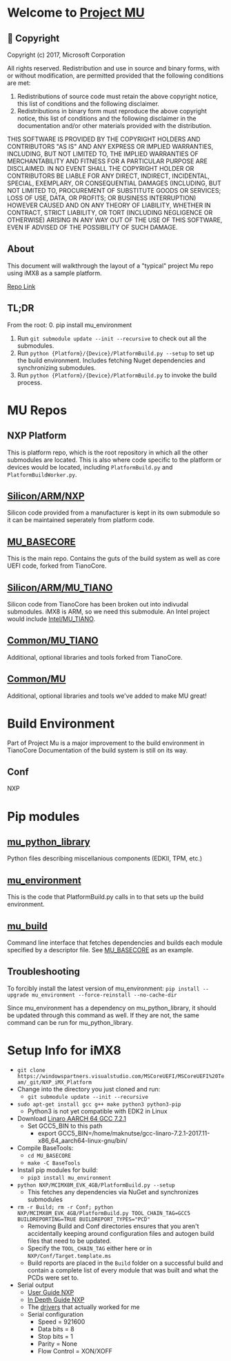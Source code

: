 # Welcome to [Project MU](https://microsoft.github.io/mu/)

## &#x1F539; Copyright
Copyright (c) 2017, Microsoft Corporation

All rights reserved. Redistribution and use in source and binary forms, with or without modification, are permitted provided that the following conditions are met:
1. Redistributions of source code must retain the above copyright notice, this list of conditions and the following disclaimer.
2. Redistributions in binary form must reproduce the above copyright notice, this list of conditions and the following disclaimer in the documentation and/or other materials provided with the distribution.

THIS SOFTWARE IS PROVIDED BY THE COPYRIGHT HOLDERS AND CONTRIBUTORS "AS IS" AND ANY EXPRESS OR IMPLIED WARRANTIES, INCLUDING, BUT NOT LIMITED TO, THE IMPLIED WARRANTIES OF MERCHANTABILITY AND FITNESS FOR A PARTICULAR PURPOSE ARE DISCLAIMED. IN NO EVENT SHALL THE COPYRIGHT HOLDER OR CONTRIBUTORS BE LIABLE FOR ANY DIRECT, INDIRECT, INCIDENTAL, SPECIAL, EXEMPLARY, OR CONSEQUENTIAL DAMAGES (INCLUDING, BUT NOT LIMITED TO, PROCUREMENT OF SUBSTITUTE GOODS OR SERVICES; LOSS OF USE, DATA, OR PROFITS; OR BUSINESS INTERRUPTION) HOWEVER CAUSED AND ON ANY THEORY OF LIABILITY, WHETHER IN CONTRACT, STRICT LIABILITY, OR TORT (INCLUDING NEGLIGENCE OR OTHERWISE) ARISING IN ANY WAY OUT OF THE USE OF THIS SOFTWARE, EVEN IF ADVISED OF THE POSSIBILITY OF SUCH DAMAGE.

## About

This document will walkthrough the layout of a "typical" project Mu repo using iMX8 as a sample platform.

[Repo Link](https://github.com/microsoft/mu)

## TL;DR

From the root: 
0. pip install mu_environment
1. Run `git submodule update --init --recursive` to check out all the submodules.
2. Run `python {Platform}/{Device}/PlatformBuild.py --setup` to set up the build environment. Includes fetching Nuget dependencies and synchronizing submodules.
3. Run `python {Platform}/{Device}/PlatformBuild.py` to invoke the build process.

# MU Repos

## NXP Platform

This is platform repo, which is the root repository in which all the other submodules are located. This is also where code specific to the platform or devices would be located, including `PlatformBuild.py` and `PlatformBuildWorker.py`.

## [Silicon/ARM/NXP](https://github.com/ms-iot/MU_SILICON_NXP.git)

Silicon code provided from a manufacturer is kept in its own submodule so it can be maintained seperately from platform code.

## [MU_BASECORE](https://github.com/Microsoft/mu_basecore)

This is the main repo. Contains the guts of the build system as well as core UEFI code, forked from TianoCore.

## [Silicon/ARM/MU_TIANO](https://github.com/Microsoft/mu_silicon_arm_tiano)

Silicon code from TianoCore has been broken out into indivudal submodules. iMX8 is ARM, so we need this submodule. An Intel project would include [Intel/MU_TIANO](https://github.com/Microsoft/mu_silicon_intel_tiano).

## [Common/MU_TIANO](https://github.com/Microsoft/mu_tiano_plus )

Additional, optional libraries and tools forked from TianoCore.

## [Common/MU](https://github.com/Microsoft/mu_plus)

Additional, optional libraries and tools we've added to make MU great!

# Build Environment

Part of Project Mu is a major improvement to the build environment in TianoCore
Documentation of the build system is still on its way.

## Conf

NXP

# Pip modules

## [mu_python_library](https://pypi.org/project/mu-python-library/)

Python files describing miscellanious components (EDKII, TPM, etc.)

## [mu_environment](https://pypi.org/project/mu-environment/)

This is the code that PlatformBuild.py calls in to that sets up the build environment.

## [mu_build](https://pypi.org/project/mu-build/)

Command line interface that fetches dependencies and builds each module specified by a descriptor file. See [MU_BASECORE](https://github.com/Microsoft/mu_basecore/blob/release/201808/RepoDetails.md) as an example.

## Troubleshooting

To forcibly install the latest version of mu_environment:
`pip install --upgrade mu_environment --force-reinstall --no-cache-dir`

Since mu_environment has a dependency on mu_python_library, it should be updated through this command as well. If they are not, the same command can be run for mu_python_library.

# Setup Info for iMX8

- `git clone https://windowspartners.visualstudio.com/MSCoreUEFI/MSCoreUEFI%20Team/_git/NXP_iMX_Platform`
- Change into the directory you just cloned and run:
    - `git submodule update --init --recursive`
- `sudo apt-get install gcc g++ make python3 python3-pip`
    - Python3 is not yet compatible with EDK2 in Linux
- Download [Linaro AARCH 64 GCC 7.2.1](https://releases.linaro.org/components/toolchain/binaries/7.2-2017.11/aarch64-linux-gnu/)
    - Set GCC5_BIN to this path
        - export GCC5_BIN=/home/maknutse/gcc-linaro-7.2.1-2017.11-x86_64_aarch64-linux-gnu/bin/
- Compile BaseTools:
    - `cd MU_BASECORE`
    - `make -C BaseTools`
- Install pip modules for build:
    - `pip3 install mu_environment`
- `python NXP/MCIMX8M_EVK_4GB/PlatformBuild.py --setup`
    - This fetches any dependencies via NuGet and synchronizes submodules
- `rm -r Build; rm -r Conf; python NXP/MCIMX8M_EVK_4GB/PlatformBuild.py TOOL_CHAIN_TAG=GCC5 BUILDREPORTING=TRUE BUILDREPORT_TYPES="PCD"`
    - Removing Build and Conf directories ensures that you aren't accidentally keeping around configuration files and autogen build files that need to be updated.
    - Specify the `TOOL_CHAIN_TAG` either here or in `NXP/Conf/Target.template.ms`
    - Build reports are placed in the `Build` folder on a successful build and contain a complete list of every module that was built and what the PCDs were set to.
- Serial output
    - [User Guide NXP](https://www.nxp.com/docs/en/user-guide/IMX8MQUADEVKQSG.pdf)
    - [In Depth Guide NXP](https://www.nxp.com/support/developer-resources/software-development-tools/i.mx-developer-resources/evaluation-kit-for-the-i.mx-8m-applications-processor:MCIMX8M-EVK?tab=In-Depth_Tab)
    - The [drivers](https://www.silabs.com/products/development-tools/software/usb-to-uart-bridge-vcp-drivers) that actually worked for me
    - Serial configuration
        - Speed = 921600
        - Data bits = 8
        - Stop bits = 1
        - Parity = None
        - Flow Control = XON/XOFF
